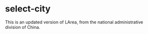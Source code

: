 # select-city

This is an updated version of LArea, from the national administrative division of China.

